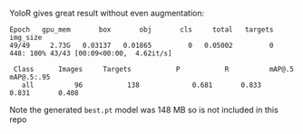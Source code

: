 YoloR gives great result without even augmentation:

```
Epoch   gpu_mem       box       obj       cls     total   targets  img_size
49/49     2.73G   0.03137   0.01865         0   0.05002         0       448: 100% 43/43 [00:09<00:00,  4.62it/s]

 Class      Images     Targets           P           R          mAP@.5  mAP@.5:.95
   all          96           138             0.681       0.833       0.831       0.408
```

Note the generated `best.pt` model was 148 MB so is not included in this repo